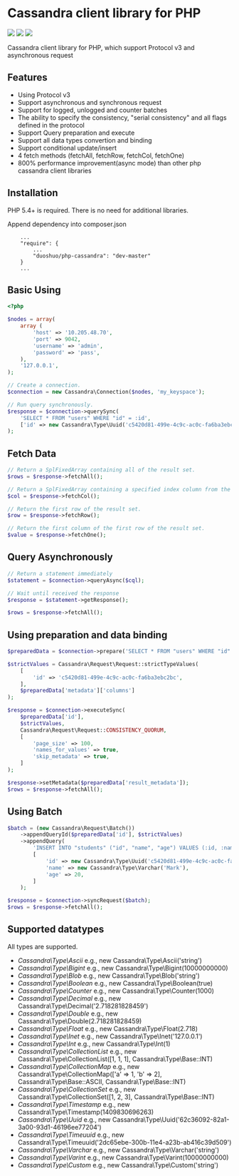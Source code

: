 Cassandra client library for PHP 
================================

<a href="https://codeclimate.com/github/duoshuo/php-cassandra/"><img src="https://codeclimate.com/github/duoshuo/php-cassandra.png" /></a>
<a href="https://scrutinizer-ci.com/g/duoshuo/php-cassandra/"><img src="https://scrutinizer-ci.com/g/duoshuo/php-cassandra/badges/quality-score.png?b=master" /></a>
<a href="https://scrutinizer-ci.com/g/duoshuo/php-cassandra/"><img src="https://scrutinizer-ci.com/g/duoshuo/php-cassandra/badges/build.png?b=master" /></a>

Cassandra client library for PHP, which support Protocol v3 and asynchronous request 

## Features
* Using Protocol v3
* Support asynchronous and synchronous request
* Support for logged, unlogged and counter batches
* The ability to specify the consistency, "serial consistency" and all flags defined in the protocol
* Support Query preparation and execute
* Support all data types convertion and binding
* Support conditional update/insert
* 4 fetch methods (fetchAll, fetchRow, fetchCol, fetchOne)
* 800% performance improvement(async mode) than other php cassandra client libraries

## Installation

PHP 5.4+ is required. There is no need for additional libraries.

Append dependency into composer.json

```
	...
	"require": {
		...
		"duoshuo/php-cassandra": "dev-master"
	}
	...
```

## Basic Using

```php
<?php

$nodes = array(
	array (
		'host' => '10.205.48.70',
		'port' => 9042,
		'username' => 'admin',
		'password' => 'pass',
	),
	'127.0.0.1',
);

// Create a connection.
$connection = new Cassandra\Connection($nodes, 'my_keyspace');

// Run query synchronously.
$response = $connection->querySync(
	'SELECT * FROM "users" WHERE "id" = :id',
	['id' => new Cassandra\Type\Uuid('c5420d81-499e-4c9c-ac0c-fa6ba3ebc2bc')],
);
```

## Fetch Data

```php
// Return a SplFixedArray containing all of the result set.
$rows = $response->fetchAll();

// Return a SplFixedArray containing a specified index column from the result set.
$col = $response->fetchCol();

// Return the first row of the result set.
$row = $response->fetchRow();

// Return the first column of the first row of the result set.
$value = $response->fetchOne();
```

## Query Asynchronously

```php
// Return a statement immediately
$statement = $connection->queryAsync($cql);

// Wait until received the response
$response = $statement->getResponse();

$rows = $response->fetchAll();
```

## Using preparation and data binding

```php
$preparedData = $connection->prepare('SELECT * FROM "users" WHERE "id" = :id');

$strictValues = Cassandra\Request\Request::strictTypeValues(
	[
		'id' => 'c5420d81-499e-4c9c-ac0c-fa6ba3ebc2bc',
	],
	$preparedData['metadata']['columns']
);

$response = $connection->executeSync(
	$preparedData['id'],
	$strictValues,
	Cassandra\Request\Request::CONSISTENCY_QUORUM,
	[
		'page_size' => 100,
		'names_for_values' => true,
		'skip_metadata' => true,
	]
);

$response->setMetadata($preparedData['result_metadata']);
$rows = $response->fetchAll();
```

## Using Batch

```php
$batch = (new Cassandra\Request\Batch())
	->appendQueryId($preparedData['id'], $strictValues)
	->appendQuery(
		'INSERT INTO "students" ("id", "name", "age") VALUES (:id, :name, :age)',
		[
			'id' => new Cassandra\Type\Uuid('c5420d81-499e-4c9c-ac0c-fa6ba3ebc2bc'),
			'name' => new Cassandra\Type\Varchar('Mark'),
			'age' => 20,
		]
	);

$response = $connection->syncRequest($batch);
$rows = $response->fetchAll();
```

## Supported datatypes

All types are supported.

* *Cassandra\Type\Ascii*
  e.g., new Cassandra\Type\Ascii('string')
* *Cassandra\Type\Bigint*
  e.g., new Cassandra\Type\Bigint(10000000000)
* *Cassandra\Type\Blob*
  e.g., new Cassandra\Type\Blob('string')
* *Cassandra\Type\Boolean*
  e.g., new Cassandra\Type\Boolean(true)
* *Cassandra\Type\Counter*
  e.g., new Cassandra\Type\Counter(1000)
* *Cassandra\Type\Decimal*
  e.g., new Cassandra\Type\Decimal('2.718281828459')
* *Cassandra\Type\Double*
  e.g., new Cassandra\Type\Double(2.718281828459)
* *Cassandra\Type\Float*
  e.g., new Cassandra\Type\Float(2.718)
* *Cassandra\Type\Inet*
  e.g., new Cassandra\Type\Inet('127.0.0.1')
* *Cassandra\Type\Int*
  e.g., new Cassandra\Type\Int(1)
* *Cassandra\Type\CollectionList*
  e.g., new Cassandra\Type\CollectionList([1, 1, 1], Cassandra\Type\Base::INT)
* *Cassandra\Type\CollectionMap*
  e.g., new Cassandra\Type\CollectionMap(['a' => 1, 'b' => 2], Cassandra\Type\Base::ASCII, Cassandra\Type\Base::INT)
* *Cassandra\Type\CollectionSet*
  e.g., new Cassandra\Type\CollectionSet([1, 2, 3], Cassandra\Type\Base::INT)
* *Cassandra\Type\Timestamp*
  e.g., new Cassandra\Type\Timestamp(1409830696263)
* *Cassandra\Type\Uuid*
  e.g., new Cassandra\Type\Uuid('62c36092-82a1-3a00-93d1-46196ee77204')
* *Cassandra\Type\Timeuuid*
  e.g., new Cassandra\Type\Timeuuid('2dc65ebe-300b-11e4-a23b-ab416c39d509')
* *Cassandra\Type\Varchar*
  e.g., new Cassandra\Type\Varchar('string')
* *Cassandra\Type\Varint*
  e.g., new Cassandra\Type\Varint(10000000000)
* *Cassandra\Type\Custom*
  e.g., new Cassandra\Type\Custom('string')
